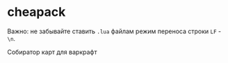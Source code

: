 # cheapack
Важно: не забывайте ставить `.lua` файлам режим переноса строки `LF` - `\n`. 

Собиратор карт для варкрафт



